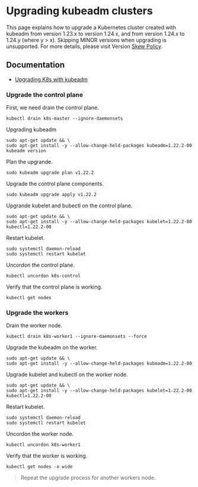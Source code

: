 # Upgrading kubeadm clusters
This page explains how to upgrade a Kubernetes cluster created with kubeadm from version 1.23.x to version 1.24.x, and from version 1.24.x to 1.24.y (where y > x). Skipping MINOR versions when upgrading is unsupported. For more details, please visit Version [Skew Policy](https://kubernetes.io/releases/version-skew-policy/).

## Documentation

- [Upgrading K8s with kubeadm](https://kubernetes.io/docs/tasks/administer-cluster/kubeadm/kubeadm-upgrade/)

### Upgrade the control plane
First, we need drain the control plane. 

```shel
kubectl drain k8s-master --ignore-daemonsets
```
Upgrading kubeadm

```shel
sudo apt-get update && \
sudo apt-get install -y --allow-change-held-packages kubeadm=1.22.2-00
kubeadm version
```

Plan the upgrande.

```shel
sudo kubeadm upgrade plan v1.22.2
```

Upgrade the control plane components. 

```shel
sudo kubeadm upgrade apply v1.22.2
```

Upgrande kubelet and bubectl on the control plane. 

```shel
sudo apt-get update && \
sudo apt-get install -y --allow-change-held-packages kubelet=1.22.2-00 kubectl=1.22.2-00
```

Restart kubelet.

```shel
sudo systemctl daemon-reload
sudo systemctl restart kubelet
```

Uncordon the control plane. 

```shel
kubectl uncordon k8s-control
```

Verify that the control plane is working. 

```shel
kubectl get nodes
```

### Upgrade the workers

Drain the worker node. 

```shel
kubectl drain k8s-worker1 --ignore-daemonsets --force
```

Upgrade the kubeadm on the worker. 

```shel
sudo apt-get update && \
sudo apt-get install -y --allow-change-held-packages kubeadm=1.22.2-00
```

Upgrade kubelet and kubectl on the worker node. 

```shel
sudo apt-get update && \
sudo apt-get install -y --allow-change-held-packages kubelet=1.22.2-00 kubectl=1.22.2-00
```

Restart kubelet.

```shel
sudo systemctl daemon-reload
sudo systemctl restart kubelet
```

Uncordon the worker node. 

```shel
kubectl uncordon k8s-worker1
```

Verify that the worker is working. 

```shel
kubectl get nodes -o wide
```

> Repeat the upgrade process for another workers node.
